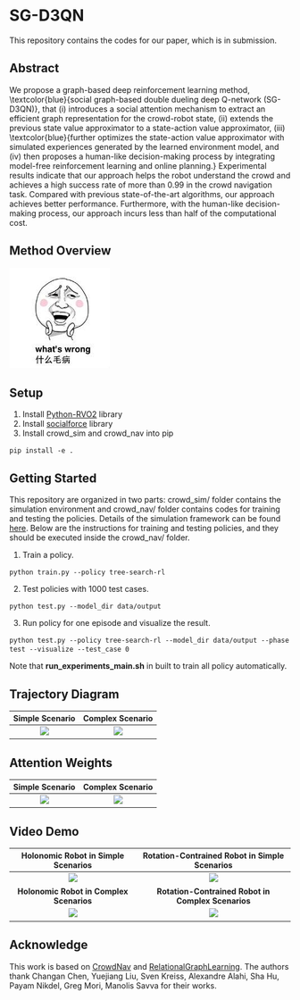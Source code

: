 

# SG-D3QN

This repository contains the codes for our paper, which is in submission.


## Abstract
We propose a graph-based deep reinforcement learning method, \textcolor{blue}{social graph-based double dueling deep Q-network (SG-D3QN)}, that (i) introduces a social attention mechanism to extract an efficient graph representation for the crowd-robot state, (ii) extends the previous state value approximator to a state-action value approximator, (iii) \textcolor{blue}{further optimizes the state-action value approximator with simulated experiences generated by the learned environment model, and (iv) then proposes a human-like decision-making process by integrating model-free reinforcement learning and online planning.} Experimental results indicate that our approach helps the robot understand the crowd and achieves a high success rate of more than 0.99 in the crowd navigation task. Compared with previous state-of-the-art algorithms, our approach achieves better performance. Furthermore, with the human-like decision-making process, our approach incurs less than half of the computational cost.
## Method Overview
![image](https://github.com/AngelSXD/sxd_first_repository/blob/master/images/20160615165142.png)

## Setup
1. Install [Python-RVO2](https://github.com/sybrenstuvel/Python-RVO2) library
2. Install [socialforce](https://github.com/ChanganVR/socialforce) library
2. Install crowd_sim and crowd_nav into pip
```
pip install -e .
```

## Getting Started
This repository are organized in two parts: crowd_sim/ folder contains the simulation environment and crowd_nav/ folder contains codes for training and testing the policies. Details of the simulation framework can be found [here](crowd_sim/README.md). Below are the instructions for training and testing policies, and they should be executed
inside the crowd_nav/ folder.

1. Train a policy.
```
python train.py --policy tree-search-rl
```
2. Test policies with 1000 test cases.
```
python test.py --model_dir data/output 
```
3. Run policy for one episode and visualize the result.
```
python test.py --policy tree-search-rl --model_dir data/output --phase test --visualize --test_case 0
```
Note that **run_experiments_main.sh** in built to train all policy automatically.
## Trajectory Diagram
|              Simple Scenario               |              Complex Scenario              |
| :----------------------------------------: | :----------------------------------------: |
| <img src="/doc/hololomic_sim_traj.png" width="500" /> | <img src="/doc/holonomic_com_traj.png" width="500" /> |
## Attention Weights

|                Simple Scenario                |               Complex Scenario                |
| :-------------------------------------------: | :-------------------------------------------: |
| <img src="/doc/attention_simple.png" width="500" /> | <img src="/doc/attention_complex.png" width="500" /> |

## Video Demo

|                Holonomic Robot in Simple Scenarios                 |                Rotation-Contrained Robot in Simple Scenarios               |
| :--------------------------------------------: | :--------------------------------------------: |
| <img src="/doc/5human_holonomic.gif" width="500" /> | <img src="/doc/5human_rotation.gif" width="500" /> |
|         **Holonomic Robot in Complex Scenarios**   |    **Rotation-Contrained Robot in Complex Scenarios**     |
| <img src="/doc/10human_holonomic.gif" width="500" /> | <img src="/doc/10human_rotation.gif" width="500" /> |

## Acknowledge
This work is based on [CrowdNav](https://github.com/vita-epfl/CrowdNav) and [RelationalGraphLearning](https://github.com/ChanganVR/RelationalGraphLearning).  The authors thank Changan Chen, Yuejiang Liu, Sven Kreiss, Alexandre Alahi, Sha Hu, Payam Nikdel, Greg Mori, Manolis Savva for their works.

